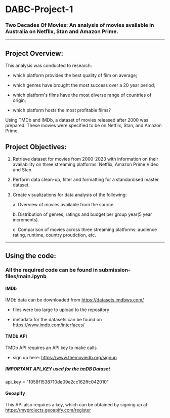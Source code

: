 # DABC-Project-1
### Two Decades Of Movies: An analysis of movies available in Australia on Netflix, Stan and Amazon Prime.
----

## Project Overview:

This analysis was conducted to research:

- which platform provides the best quality of film on average;

- which genres have brought the most success over a 20 year period;

- which platform's films have the most diverse range of countries of origin;

- which platform hosts the most profitable films?

Using TMDb and IMDb, a dataset of movies released after 2000 was prepared. These movies were specified to be on Netflix, Stan, and Amazon Prime.

## Project Objectives:

1. Retrieve dataset for movies from 2000-2023 with information on their availability on three streaming platforms: Netflix, Amazon Prime Video and Stan.  

2. Perform data clean-up, filter and formatting for a standardised master dataset.  

3. Create visualizations for data analysis of the following:  

	a. Overview of movies available from the source. 
	
	b. Distribution of genres, ratings and budget per group year(5 year increments). 
	
	c. Comparison of movies across three streaming platforms: audience rating, runtime, country proudction, etc.   

----

## Using the code:

### All the required code can be found in submission-files/main.ipynb

#### IMDb

IMDb data can be downloaded from https://datasets.imdbws.com/

- files were too large to upload to the repository

- metadata for the datasets can be found on https://www.imdb.com/interfaces/


#### TMDb API

TMDb API requires an API key to make calls

- sign up here: https://www.themoviedb.org/signup

##### IMPORTANT API_KEY used for the tmDB Dataset ####
api_key = "1058f1538710de09e2cc162ffc042010"


#### Geoapify

This API also requires a key, which can be obtained by signing up at https://myprojects.geoapify.com/register

